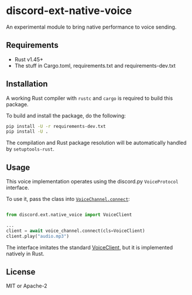 # discord-ext-native-voice

An experimental module to bring native performance to voice sending.

## Requirements

- Rust v1.45+
- The stuff in Cargo.toml, requirements.txt and requirements-dev.txt

## Installation

A working Rust compiler with `rustc` and `cargo` is required to build this package.

To build and install the package, do the following:

```bash
pip install -U -r requirements-dev.txt
pip install -U .
```

The compilation and Rust package resolution will be automatically handled by `setuptools-rust`.

## Usage

This voice implementation operates using the discord.py `VoiceProtocol` interface.

To use it, pass the class into [`VoiceChannel.connect`](https://discordpy.readthedocs.io/en/latest/api.html#discord.VoiceChannel.connect):

```python

from discord.ext.native_voice import VoiceClient

...
client = await voice_channel.connect(cls=VoiceClient)
client.play("audio.mp3")
```

The interface imitates the standard [VoiceClient](https://discordpy.readthedocs.io/en/latest/api.html#discord.VoiceClient), but it is implemented natively in Rust.

## License

MIT or Apache-2
